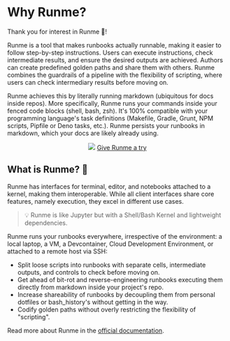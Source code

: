 # Why Runme?

Thank you for interest in Runme 💟!

Runme is a tool that makes runbooks actually runnable, making it easier to follow step-by-step instructions. Users can execute instructions, check intermediate results, and ensure the desired outputs are achieved. Authors can create predefined golden paths and share them with others. Runme combines the guardrails of a pipeline with the flexibility of scripting, where users can check intermediary results before moving on.

Runme achieves this by literally running markdown (ubiquitous for docs inside repos). More specifically, Runme runs your commands inside your fenced code blocks (shell, bash, zsh). It's 100% compatible with your programming language's task definitions (Makefile, Gradle, Grunt, NPM scripts, Pipfile or Deno tasks, etc.). Runme persists your runbooks in markdown, which your docs are likely already using.

<div align="center">
  <img src="https://docs.runme.dev/img/venn.png" />
  <a href="command:runme.try">Give Runme a try</a>
</div>

## What is Runme? 🤔​

Runme has interfaces for terminal, editor, and notebooks attached to a kernel, making them interoperable. While all client interfaces share core features, namely execution, they excel in different use cases.

> 💡 Runme is like Jupyter but with a Shell/Bash Kernel and lightweight dependencies.

Runme runs your runbooks everywhere, irrespective of the environment: a local laptop, a VM, a Devcontainer, Cloud Development Environment, or attached to a remote host via SSH:

- Split loose scripts into runbooks with separate cells, intermediate outputs, and controls to check before moving on.
- Get ahead of bit-rot and reverse-engineering runbooks executing them directly from markdown inside your project's repo.
- Increase shareability of runbooks by decoupling them from personal dotfiles or bash_history's without getting in the way.
- Codify golden paths without overly restricting the flexibility of "scripting".

Read more about Runme in the [official documentation](https://docs.runme.dev/).
